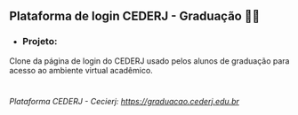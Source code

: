## Plataforma de login CEDERJ - Graduação 👩‍🎓

  - ### Projeto:
 Clone da página de login do CEDERJ usado pelos alunos de graduação para acesso ao ambiente virtual acadêmico.
 
 #
 _Plataforma CEDERJ - Cecierj: https://graduacao.cederj.edu.br_
